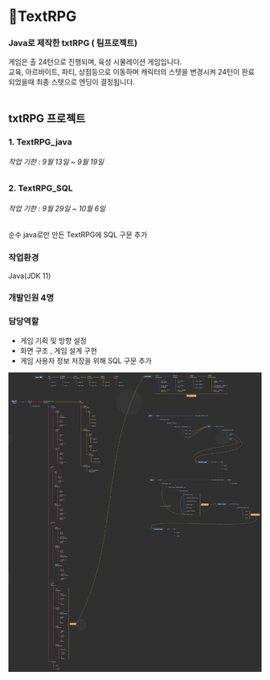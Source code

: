 # 🚀TextRPG
### Java로 제작한 txtRPG ( 팀프로젝트)<br>
게임은 촐 24턴으로 진행되며, 육성 시물레이션 게임입니다.<br>
교육, 아르바이트, 파티, 상점등으로 이동하며 캐릭터의 스텟을 변경시켜 24턴이 완료 되었을때 최종 스텟으로 엔딩이 결정됩니다.
<br><br>

## txtRPG 프로젝트 
### 1. TextRPG_java
###### 작업 기한  :  9월 13일 ~ 9월 19일

### 2. TextRPG_SQL
###### 작업 기한  :  9월 29일 ~ 10월 6일
순수 java로만 만든 TextRPG에 SQL 구문 추가

### 작업환경
Java(JDK 11)

### 개발인원 4명

### 담당역할
- 게임 기획 및 방향 설정
- 화면 구조 , 게임 설계 구현
- 게임 사용자 정보 저장을 위해 SQL 구문 추가<br>
<img src="./images/planning.jpg">
